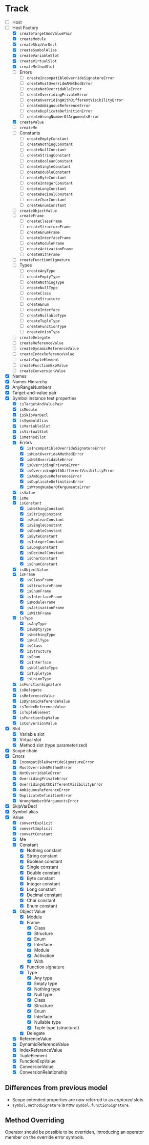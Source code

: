 # Track

- [ ] Host
- [ ] Host Factory
  - [x] `createTargetAndValuePair`
  - [x] `createModule`
  - [x] `createSkipVarDecl`
  - [x] `createSymbolAlias`
  - [x] `createVariableSlot`
  - [x] `createVirtualSlot`
  - [x] `createMethodSlot`
  - [ ] Errors
    - [ ] `createIncompatibleOverrideSignatureError`
    - [ ] `createMustOverrideAMethodError`
    - [ ] `createNotOverridableError`
    - [ ] `createOverridingPrivateError`
    - [ ] `createOverridingWithDifferentVisibilityError`
    - [ ] `createAmbiguousReferenceError`
    - [ ] `createDuplicateDefinitionError`
    - [ ] `createWrongNumberOfArgumentsError`
  - [x] `createValue`
  - [ ] `createMe`
  - [ ] Constants
    - [ ] `createEmptyConstant`
    - [ ] `createNothingConstant`
    - [ ] `createNullConstant`
    - [ ] `createStringConstant`
    - [ ] `createBooleanConstant`
    - [ ] `createSingleConstant`
    - [ ] `createDoubleConstant`
    - [ ] `createByteConstant`
    - [ ] `createIntegerConstant`
    - [ ] `createLongConstant`
    - [ ] `createDecimalConstant`
    - [ ] `createCharConstant`
    - [ ] `createEnumConstant`
  - [ ] `createObjectValue`
  - [ ] `createFrame`
    - [ ] `createClassFrame`
    - [ ] `createStructureFrame`
    - [ ] `createEnumFrame`
    - [ ] `createInterfaceFrame`
    - [ ] `createModuleFrame`
    - [ ] `createActivationFrame`
    - [ ] `createWithFrame`
  - [ ] `createFunctionSignature`
  - [ ] Types
    - [ ] `createAnyType`
    - [ ] `createEmptyType`
    - [ ] `createNothingType`
    - [ ] `createNullType`
    - [ ] `createClass`
    - [ ] `createStructure`
    - [ ] `createEnum`
    - [ ] `createInterface`
    - [ ] `createNullableType`
    - [ ] `createTupleType`
    - [ ] `createFunctionType`
    - [ ] `createUnionType`
  - [ ] `createDelegate`
  - [ ] `createReferenceValue`
  - [ ] `createDynamicReferenceValue`
  - [ ] `createIndexReferenceValue`
  - [ ] `createTupleElement`
  - [ ] `createFunctionExpValue`
  - [ ] `createConversionValue`
- [x] Names
- [x] Names Hierarchy
- [x] AnyRangeNumbers
- [x] Target-and-value pair
- [x] Symbol instance test properties
  - [x] `isTargetAndValuePair`
  - [x] `isModule`
  - [x] `isSkipVarDecl`
  - [x] `isSymbolAlias`
  - [x] `isVariableSlot`
  - [x] `isVirtualSlot`
  - [x] `isMethodSlot`
  - [x] Errors
    - [x] `isIncompatibleOverrideSignatureError`
    - [x] `isMustOverrideAMethodError`
    - [x] `isNotOverridableError`
    - [x] `isOverridingPrivateError`
    - [x] `isOverridingWithDifferentVisibilityError`
    - [x] `isAmbiguousReferenceError`
    - [x] `isDuplicateDefinitionError`
    - [x] `isWrongNumberOfArgumentsError`
  - [x] `isValue`
  - [x] `isMe`
  - [x] `isConstant`
    - [x] `isNothingConstant`
    - [x] `isStringConstant`
    - [x] `isBooleanConstant`
    - [x] `isSingleConstant`
    - [x] `isDoubleConstant`
    - [x] `isByteConstant`
    - [x] `isIntegerConstant`
    - [x] `isLongConstant`
    - [x] `isDecimalConstant`
    - [x] `isCharConstant`
    - [x] `isEnumConstant`
  - [x] `isObjectValue`
  - [x] `isFrame`
    - [x] `isClassFrame`
    - [x] `isStructureFrame`
    - [x] `isEnumFrame`
    - [x] `isInterfaceFrame`
    - [x] `isModuleFrame`
    - [x] `isActivationFrame`
    - [x] `isWithFrame`
  - [x] `isType`
    - [x] `isAnyType`
    - [x] `isEmptyType`
    - [x] `isNothingType`
    - [x] `isNullType`
    - [x] `isClass`
    - [x] `isStructure`
    - [x] `isEnum`
    - [x] `isInterface`
    - [x] `isNullableType`
    - [x] `isTupleType`
    - [x] `isUnionType`
  - [x] `isFunctionSignature`
  - [x] `isDelegate`
  - [x] `isReferenceValue`
  - [x] `isDynamicReferenceValue`
  - [x] `isIndexReferenceValue`
  - [x] `isTupleElement`
  - [x] `isFunctionExpValue`
  - [x] `isConversionValue`
- [x] Slot
  - [x] Variable slot
  - [x] Virtual slot
  - [x] Method slot (type parameterized)
- [x] Scope chain
- [x] Errors
  - [x] `IncompatibleOverrideSignatureError`
  - [x] `MustOverrideAMethodError`
  - [x] `NotOverridableError`
  - [x] `OverridingPrivateError`
  - [x] `OverridingWithDifferentVisibilityError`
  - [x] `AmbiguousReferenceError`
  - [x] `DuplicateDefinitionError`
  - [x] `WrongNumberOfArgumentsError`
- [x] SkipVarDecl
- [x] Symbol alias
- [x] Value
  - [x] `convertExplicit`
  - [x] `convertImplicit`
  - [x] `convertConstant`
  - [x] Me
  - [x] Constant
    - [x] Nothing constant
    - [x] String constant
    - [x] Boolean constant
    - [x] Single constant
    - [x] Double constant
    - [x] Byte constant
    - [x] Integer constant
    - [x] Long constant
    - [x] Decimal constant
    - [x] Char constant
    - [x] Enum constant
  - [x] Object Value
    - [x] Module
    - [x] Frame
      - [x] Class
      - [x] Structure
      - [x] Enum
      - [x] Interface
      - [x] Module
      - [x] Activation
      - [x] With
    - [x] Function signature
    - [x] Type
      - [x] Any type
      - [x] Empty type
      - [x] Nothing type
      - [x] Null type
      - [x] Class
      - [x] Structure
      - [x] Enum
      - [x] Interface
      - [x] Nullable type
      - [x] Tuple type (structural)
    - [x] Delegate
  - [x] ReferenceValue
  - [x] DynamicReferenceValue
  - [x] IndexReferenceValue
  - [x] TupleElement
  - [x] FunctionExpValue
  - [x] ConversionValue
  - [x] ConversionRelationship

## Differences from previous model

- Scope extended properties are now referred to as _captured_ slots.
- `symbol.methodSignature` is now `symbol.functionSignature`.

## Method Overriding

Operator should be possible to be overriden, introducing an operator member on the override error symbols.